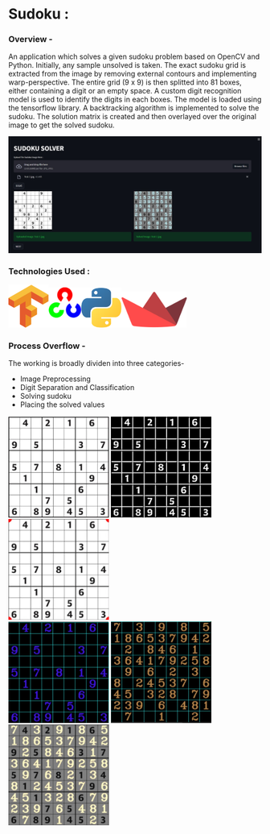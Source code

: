 # Sudoku :

### Overview -
An application which solves a given sudoku problem based on OpenCV and Python. Initially, any sample unsolved is taken. The exact sudoku grid is extracted from the image by removing external contours and implementing warp-perspective. The entire grid (9 x 9) is then splitted into 81 boxes, either containing a digit or an empty space. A custom digit recognition model is used to identify the digits in each boxes. The model is loaded using the tensorflow library. A backtracking algorithm is implemented to solve the sudoku. The solution matrix is created and then overlayed over the original image to get the solved sudoku. 

<img src="Resources/Sudoku.jpg" width="1400">

### Technologies Used :
<img src="Resources/Tf.png" width="80"><img src="Resources/open.png" width="65"><img src="Resources/pyth.png" width="80"><img src="Resources/streamlit.png" width="130">


### Process Overflow -
The working is broadly dividen into three categories-

- Image Preprocessing
- Digit Separation and Classification 
- Solving sudoku
- Placing the solved values

<img src="Resources/1.jpg" width="200"> <img src="Resources/Form-1.jpg" width="200"> <img src="Resources/Form-2.jpg" width="200"> <br>
<img src="Resources/Form-3.jpg" width="200"> <img src="Resources/Form-4.jpg" width="200"> <img src="Resources/Form-5.jpg" width="200">


